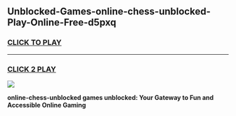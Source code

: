 
## Unblocked-Games-online-chess-unblocked-Play-Online-Free-d5pxq
<h3>
<a href="https://premium76.site?title=online-chess-unblocked&ref=26A">CLICK TO PLAY</a></h3>
<hr>

<h3>
<a href="https://premium76.site?title=online-chess-unblocked&ref=26A">CLICK 2 PLAY</a>
  
</h3>

<a href="https://premium76.site?title=online-chess-unblocked&ref=26A"><img src="https://clearcache.store/games.png"></a>


**online-chess-unblocked games unblocked: Your Gateway to Fun and Accessible Online Gaming**
